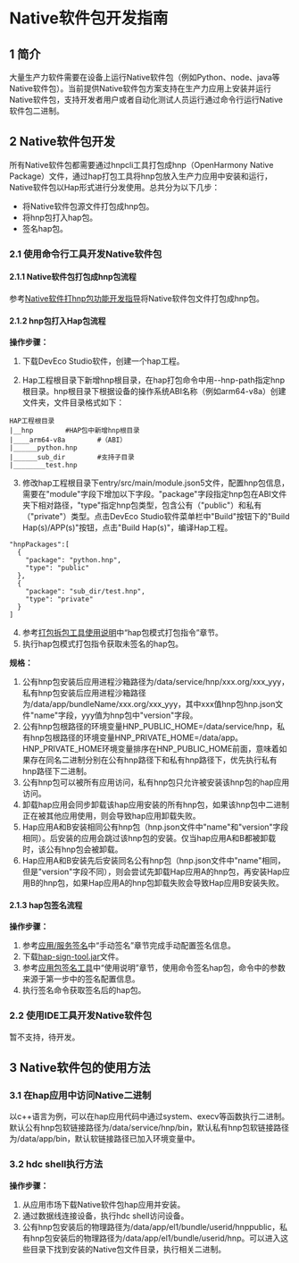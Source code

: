 # Native软件包开发指南
## 1 简介

大量生产力软件需要在设备上运行Native软件包（例如Python、node、java等Native软件包）。当前提供Native软件包方案支持在生产力应用上安装并运行Native软件包，支持开发者用户或者自动化测试人员运行通过命令行运行Native软件包二进制。

## 2 Native软件包开发

所有Native软件包都需要通过hnpcli工具打包成hnp（OpenHarmony Native Package）文件，通过hap打包工具将hnp包放入生产力应用中安装和运行，Native软件包以Hap形式进行分发使用。总共分为以下几步：

* 将Native软件包源文件打包成hnp包。
* 将hnp包打入hap包。
* 签名hap包。

### 2.1 使用命令行工具开发Native软件包

#### 2.1.1 Native软件包打包成hnp包流程

参考[Native软件打hnp包功能开发指导](https://gitee.com/openharmony/startup_appspawn/blob/master/service/hnp/pack/README_zh.md)将Native软件包文件打包成hnp包。

#### 2.1.2 hnp包打入Hap包流程

**操作步骤：**
1. 下载DevEco Studio软件，创建一个hap工程。

2. Hap工程根目录下新增hnp根目录，在hap打包命令中用--hnp-path指定hnp根目录。hnp根目录下根据设备的操作系统ABI名称（例如arm64-v8a）创建文件夹，文件目录格式如下：

```
HAP工程根目录
|__hnp        #HAP包中新增hnp根目录
|____arm64-v8a        #（ABI）
|______python.hnp
|______sub_dir        #支持子目录
|________test.hnp
```

3. 修改hap工程根目录下entry/src/main/module.json5文件，配置hnp包信息，需要在"module"字段下增加以下字段。"package"字段指定hnp包在ABI文件夹下相对路径，"type"指定hnp包类型，包含公有（"public"）和私有（"private"）类型。点击DevEco Studio软件菜单栏中"Build"按钮下的"Build Hap(s)/APP(s)"按钮，点击"Build Hap(s)"，编译Hap工程。

```
"hnpPackages":[
  {
    "package": "python.hnp",
    "type": "public"
  },
  {
    "package": "sub_dir/test.hnp",
    "type": "private"
  }
]
```

4. 参考[打包拆包工具使用说明](https://gitee.com/openharmony/developtools_packing_tool)中“hap包模式打包指令”章节。
5. 执行hap包模式打包指令获取未签名的hap包。

**规格：**
1. 公有hnp包安装后应用进程沙箱路径为/data/service/hnp/xxx.org/xxx_yyy，私有hnp包安装后应用进程沙箱路径为/data/app/bundleName/xxx.org/xxx_yyy，其中xxx值hnp包hnp.json文件"name"字段，yyy值为hnp包中"version"字段。
2. 公有hnp包根路径的环境变量HNP_PUBLIC_HOME=/data/service/hnp，私有hnp包根路径的环境变量HNP_PRIVATE_HOME=/data/app。HNP_PRIVATE_HOME环境变量排序在HNP_PUBLIC_HOME前面，意味着如果存在同名二进制分别在公有hnp路径下和私有hnp路径下，优先执行私有hnp路径下二进制。
3. 公有hnp包可以被所有应用访问，私有hnp包只允许被安装该hnp包的hap应用访问。
4. 卸载hap应用会同步卸载该hap应用安装的所有hnp包，如果该hnp包中二进制正在被其他应用使用，则会导致hap应用卸载失败。
5. Hap应用A和B安装相同公有hnp包（hnp.json文件中"name"和"version"字段相同）。后安装的应用会跳过该hnp包的安装。仅当hap应用A和B都被卸载时，该公有hnp包会被卸载。
6. Hap应用A和B安装先后安装同名公有hnp包（hnp.json文件中"name"相同，但是"version"字段不同），则会尝试先卸载Hap应用A的hnp包，再安装Hap应用B的hnp包，如果Hap应用A的hnp包卸载失败会导致Hap应用B安装失败。

#### 2.1.3 hap包签名流程

**操作步骤：**
1. 参考[应用/服务签名](https://developer.huawei.com/consumer/cn/doc/harmonyos-guides-V5/ide-signing-0000001587684945-V5#section297715173233)中“手动签名”章节完成手动配置签名信息。
2. 下载[hap-sign-tool.jar](https://gitee.com/openharmony/developtools_hapsigner/blob/master/dist/hap-sign-tool.jar)文件。
3. 参考[应用包签名工具](https://gitee.com/openharmony/developtools_hapsigner/blob/master/README_ZH.md)中“使用说明”章节，使用命令签名hap包，命令中的参数来源于第一步中的签名配置信息。
4. 执行签名命令获取签名后的hap包。

### 2.2 使用IDE工具开发Native软件包

暂不支持，待开发。

## 3 Native软件包的使用方法
### 3.1 在hap应用中访问Native二进制
以c++语言为例，可以在hap应用代码中通过system、execv等函数执行二进制。默认公有hnp包软链接路径为/data/service/hnp/bin，默认私有hnp包软链接路径为/data/app/bin，默认软链接路径已加入环境变量中。
### 3.2 hdc shell执行方法

**操作步骤：**
1. 从应用市场下载Native软件包hap应用并安装。
2. 通过数据线连接设备，执行hdc shell访问设备。
3. 公有hnp包安装后的物理路径为/data/app/el1/bundle/userid/hnppublic，私有hnp包安装后的物理路径为/data/app/el1/bundle/userid/hnp。可以进入这些目录下找到安装的Native包文件目录，执行相关二进制。
